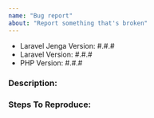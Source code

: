 ```yaml
---
name: "Bug report"
about: "Report something that's broken"
---
```


<!-- DO NOT THROW THIS AWAY -->
<!-- Fill out the FULL versions with patch versions -->

- Laravel Jenga Version: #.#.#
- Laravel Version: #.#.#
- PHP Version: #.#.#

### Description:


### Steps To Reproduce:

<!-- If possible, please provide a GitHub repository to demonstrate your issue -->
